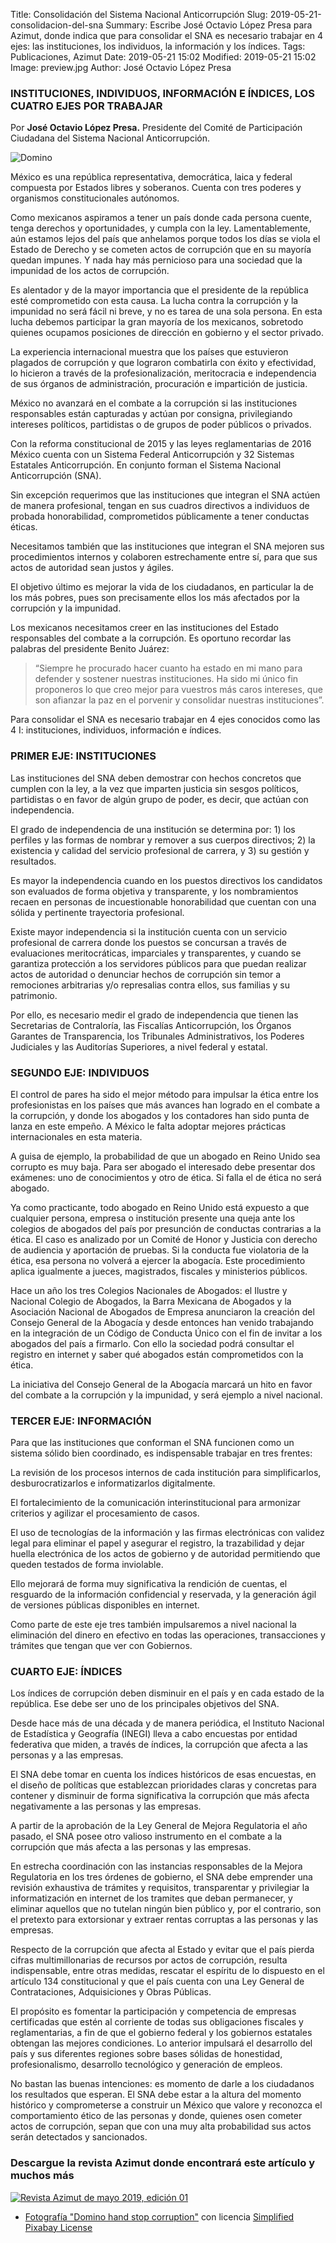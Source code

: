 Title: Consolidación del Sistema Nacional Anticorrupción
Slug: 2019-05-21-consolidacion-del-sna
Summary: Escribe José Octavio López Presa para Azimut, donde indica que para consolidar el SNA es necesario trabajar en 4 ejes: las instituciones, los individuos, la información y los índices.
Tags: Publicaciones, Azimut
Date: 2019-05-21 15:02
Modified: 2019-05-21 15:02
Image: preview.jpg
Author: José Octavio López Presa


### INSTITUCIONES, INDIVIDUOS, INFORMACIÓN E ÍNDICES, LOS CUATRO EJES POR TRABAJAR

Por **José Octavio López Presa.** Presidente del Comité de Participación Ciudadana del Sistema Nacional Anticorrupción.

<img class="img-fluid" src="domino-hand-stop-corruption.jpg" alt="Domino">

México es una república representativa, democrática, laica y federal compuesta por Estados libres y soberanos. Cuenta con tres poderes y organismos constitucionales autónomos.

Como mexicanos aspiramos a tener un país donde cada persona cuente, tenga derechos y oportunidades, y cumpla con la ley. Lamentablemente, aún estamos lejos del país que anhelamos porque todos los días se viola el Estado de Derecho y se cometen actos de corrupción que en su mayoría quedan impunes. Y nada hay más pernicioso para una sociedad que la impunidad de los actos de corrupción.

Es alentador y de la mayor importancia que el presidente de la república esté comprometido con esta causa. La lucha contra la corrupción y la impunidad no será fácil ni breve, y no es tarea de una sola persona. En esta lucha debemos participar la gran mayoría de los mexicanos, sobretodo quienes ocupamos posiciones de dirección en gobierno y el sector privado.

La experiencia internacional muestra que los países que estuvieron plagados de corrupción y que lograron combatirla con éxito y efectividad, lo hicieron a través de la profesionalización, meritocracia e independencia de sus órganos de administración, procuración e impartición de justicia.

México no avanzará en el combate a la corrupción si las instituciones responsables están capturadas y actúan por consigna, privilegiando intereses políticos, partidistas o de grupos de poder públicos o privados.

Con la reforma constitucional de 2015 y las leyes reglamentarias de 2016 México cuenta con un Sistema Federal Anticorrupción y 32 Sistemas Estatales Anticorrupción. En conjunto forman el Sistema Nacional Anticorrupción (SNA).

Sin excepción requerimos que las instituciones que integran el SNA actúen de manera profesional, tengan en sus cuadros directivos a individuos de probada honorabilidad, comprometidos públicamente a tener conductas éticas.

Necesitamos también que las instituciones que integran el SNA mejoren sus procedimientos internos y colaboren estrechamente entre sí, para que sus actos de autoridad sean justos y ágiles.

El objetivo último es mejorar la vida de los ciudadanos, en particular la de los más pobres, pues son precisamente ellos los más afectados por la corrupción y la impunidad.

Los mexicanos necesitamos creer en las instituciones del Estado responsables del combate a la corrupción. Es oportuno recordar las palabras del presidente Benito Juárez:

> “Siempre he procurado hacer cuanto ha estado en mi mano para defender y sostener nuestras instituciones. Ha sido mi único fin proponeros lo que creo mejor para vuestros más caros intereses, que son afianzar la paz en el porvenir y consolidar nuestras instituciones”.

Para consolidar el SNA es necesario trabajar en 4 ejes conocidos como las 4 I: instituciones, individuos, información e índices.

### PRIMER EJE: INSTITUCIONES

Las instituciones del SNA deben demostrar con hechos concretos que cumplen con la ley, a la vez que imparten justicia sin sesgos políticos, partidistas o en favor de algún grupo de poder, es decir, que actúan con independencia.

El grado de independencia de una institución se determina por: 1) los perfiles y las formas de nombrar y remover a sus cuerpos directivos; 2) la existencia y calidad del servicio profesional de carrera, y 3) su gestión y resultados.

Es mayor la independencia cuando en los puestos directivos los candidatos son evaluados de forma objetiva y transparente, y los nombramientos recaen en personas de incuestionable honorabilidad que cuentan con una sólida y pertinente trayectoria profesional.

Existe mayor independencia si la institución cuenta con un servicio profesional de carrera donde los puestos se concursan a través de evaluaciones meritocráticas, imparciales y transparentes, y cuando se garantiza protección a los servidores públicos para que puedan realizar actos de autoridad o denunciar hechos de corrupción sin temor a remociones arbitrarias y/o represalias contra ellos, sus familias y su patrimonio.

Por ello, es necesario medir el grado de independencia que tienen las Secretarias de Contraloría, las Fiscalías Anticorrupción, los Órganos Garantes de Transparencia, los Tribunales Administrativos, los Poderes Judiciales y las Auditorías Superiores, a nivel federal y estatal.

### SEGUNDO EJE: INDIVIDUOS

El control de pares ha sido el mejor método para impulsar la ética entre los profesionistas en los países que más avances han logrado en el combate a la corrupción, y donde los abogados y los contadores han sido punta de lanza en este empeño. A México le falta adoptar mejores prácticas internacionales en esta materia.

A guisa de ejemplo, la probabilidad de que un abogado en Reino Unido sea corrupto es muy baja. Para ser abogado el interesado debe presentar dos exámenes: uno de conocimientos y otro de ética. Si falla el de ética no será abogado.

Ya como practicante, todo abogado en Reino Unido está expuesto a que cualquier persona, empresa o institución presente una queja ante los colegios de abogados del país por presunción de conductas contrarias a la ética. El caso es analizado por un Comité de Honor y Justicia con derecho de audiencia y aportación de pruebas. Si la conducta fue violatoria de la ética, esa persona no volverá a ejercer la abogacía. Este procedimiento aplica igualmente a jueces, magistrados, fiscales y ministerios públicos.

Hace un año los tres Colegios Nacionales de Abogados: el Ilustre y Nacional Colegio de Abogados, la Barra Mexicana de Abogados y la Asociación Nacional de Abogados de Empresa anunciaron la creación del Consejo General de la Abogacía y desde entonces han venido trabajando en la integración de un Código de Conducta Único con el fin de invitar a los abogados del país a firmarlo. Con ello la sociedad podrá consultar el registro en internet y saber qué abogados están comprometidos con la ética.

La iniciativa del Consejo General de la Abogacía marcará un hito en favor del combate a la corrupción y la impunidad, y será ejemplo a nivel nacional.

### TERCER EJE: INFORMACIÓN

Para que las instituciones que conforman el SNA funcionen como un sistema sólido bien coordinado, es indispensable trabajar en tres frentes:

La revisión de los procesos internos de cada institución para simplificarlos, desburocratizarlos e informatizarlos digitalmente.

El fortalecimiento de la comunicación interinstitucional para armonizar criterios y agilizar el procesamiento de casos.

El uso de tecnologías de la información y las firmas electrónicas con validez legal para eliminar el papel y asegurar el registro, la trazabilidad y dejar huella electrónica de los actos de gobierno y de autoridad permitiendo que queden testados de forma inviolable.

Ello mejorará de forma muy significativa la rendición de cuentas, el resguardo de la información confidencial y reservada, y la generación ágil de versiones públicas disponibles en internet.

Como parte de este eje tres también impulsaremos a nivel nacional la eliminación del dinero en efectivo en todas las operaciones, transacciones y trámites que tengan que ver con Gobiernos.

### CUARTO EJE: ÍNDICES

Los índices de corrupción deben disminuir en el país y en cada estado de la república. Ese debe ser uno de los principales objetivos del SNA.

Desde hace más de una década y de manera periódica, el Instituto Nacional de Estadística y Geografía (INEGI) lleva a cabo encuestas por entidad federativa que miden, a través de índices, la corrupción que afecta a las personas y a las empresas.

El SNA debe tomar en cuenta los índices históricos de esas encuestas, en el diseño de políticas que establezcan prioridades claras y concretas para contener y disminuir de forma significativa la corrupción que más afecta negativamente a las personas y las empresas.

A partir de la aprobación de la Ley General de Mejora Regulatoria el año pasado, el SNA posee otro valioso instrumento en el combate a la corrupción que más afecta a las personas y las empresas.

En estrecha coordinación con las instancias responsables de la Mejora Regulatoria en los tres órdenes de gobierno, el SNA debe emprender una revisión exhaustiva de trámites y requisitos, transparentar y privilegiar la informatización en internet de los tramites que deban permanecer, y eliminar aquellos que no tutelan ningún bien público y, por el contrario, son el pretexto para extorsionar y extraer rentas corruptas a las personas y las empresas.

Respecto de la corrupción que afecta al Estado y evitar que el país pierda cifras multimillonarias de recursos por actos de corrupción, resulta indispensable, entre otras medidas, rescatar el espíritu de lo dispuesto en el artículo 134 constitucional y que el país cuenta con una Ley General de Contrataciones, Adquisiciones y Obras Públicas.

El propósito es fomentar la participación y competencia de empresas certificadas que estén al corriente de todas sus obligaciones fiscales y reglamentarias, a fin de que el gobierno federal y los gobiernos estatales obtengan las mejores condiciones. Lo anterior impulsará el desarrollo del país y sus diferentes regiones sobre bases sólidas de honestidad, profesionalismo, desarrollo tecnológico y generación de empleos.

No bastan las buenas intenciones: es momento de darle a los ciudadanos los resultados que esperan. El SNA debe estar a la altura del momento histórico y comprometerse a construir un México que valore y reconozca el comportamiento ético de las personas y donde, quienes osen cometer actos de corrupción, sepan que con una muy alta probabilidad sus actos serán detectados y sancionados.

### Descargue la revista Azimut donde encontrará este artículo y muchos más

<a href="../../secretaria-ejecutiva/publicaciones/azimut-2019-05/"><img class="img-fluid" src="../../secretaria-ejecutiva/publicaciones/azimut-2019-05/banner.jpg" alt="Revista Azimut de mayo 2019, edición 01"></a>

* [Fotografía "Domino hand stop corruption"](https://pixabay.com/photos/domino-hand-stop-corruption-665547/) con licencia [Simplified Pixabay License](https://pixabay.com/service/license/)
